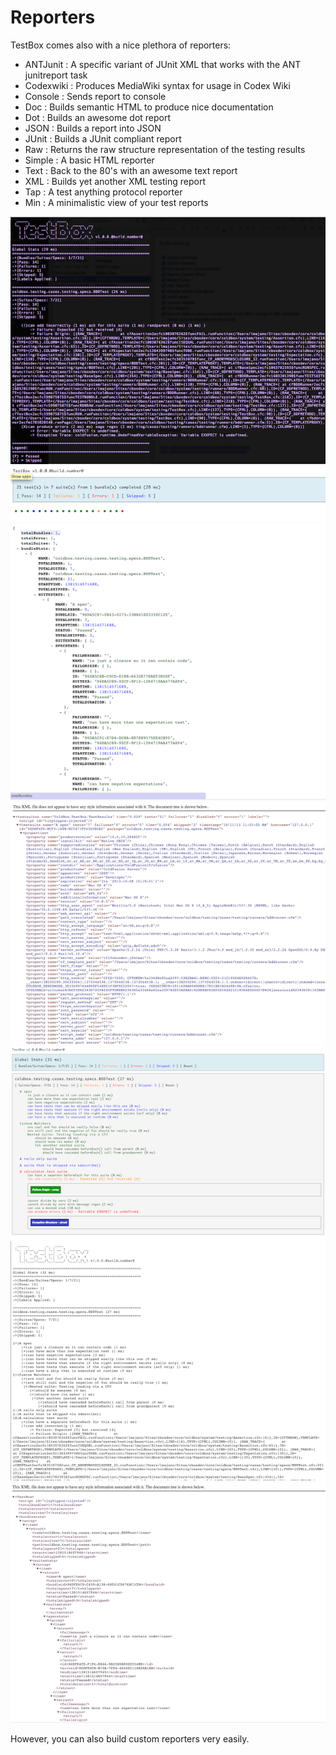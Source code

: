 # Reporters

TestBox comes also with a nice plethora of reporters:

* ANTJunit : A specific variant of JUnit XML that works with the ANT junitreport task
* Codexwiki : Produces MediaWiki syntax for usage in Codex Wiki
* Console : Sends report to console
* Doc : Builds semantic HTML to produce nice documentation
* Dot : Builds an awesome dot report
* JSON : Builds a report into JSON
* JUnit : Builds a JUnit compliant report
* Raw : Returns the raw structure representation of the testing results
* Simple : A basic HTML reporter
* Text : Back to the 80's with an awesome text report
* XML : Builds yet another XML testing report
* Tap : A test anything protocol reporter
* Min : A minimalistic view of your test reports

<img src="../images/testbox-sc-console.png">
<img src="../images/testbox-sc-dots.png">
<img src="../images/testbox-sc-json.png">
<img src="../images/testbox-sc-junit.png">
<img src="../images/testbox-sc-simple.png">
<img src="../images/testbox-sc-text.png">
<img src="../images/testbox-sc-xml.png">


However, you can also build custom reporters very easily.
